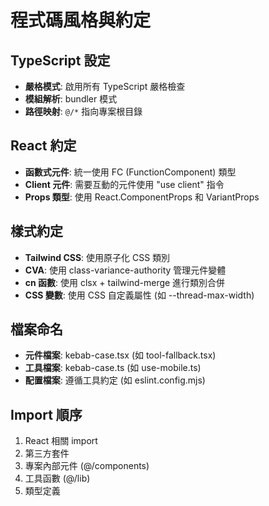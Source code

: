 # 程式碼風格與約定

## TypeScript 設定
- **嚴格模式**: 啟用所有 TypeScript 嚴格檢查
- **模組解析**: bundler 模式
- **路徑映射**: `@/*` 指向專案根目錄

## React 約定
- **函數式元件**: 統一使用 FC (FunctionComponent) 類型
- **Client 元件**: 需要互動的元件使用 "use client" 指令
- **Props 類型**: 使用 React.ComponentProps 和 VariantProps

## 樣式約定
- **Tailwind CSS**: 使用原子化 CSS 類別
- **CVA**: 使用 class-variance-authority 管理元件變體
- **cn 函數**: 使用 clsx + tailwind-merge 進行類別合併
- **CSS 變數**: 使用 CSS 自定義屬性 (如 --thread-max-width)

## 檔案命名
- **元件檔案**: kebab-case.tsx (如 tool-fallback.tsx)
- **工具檔案**: kebab-case.ts (如 use-mobile.ts)
- **配置檔案**: 遵循工具約定 (如 eslint.config.mjs)

## Import 順序
1. React 相關 import
2. 第三方套件
3. 專案內部元件 (@/components)
4. 工具函數 (@/lib)
5. 類型定義